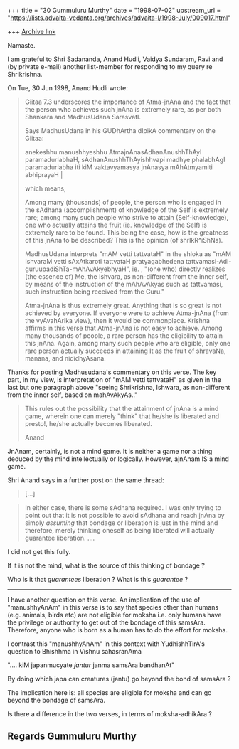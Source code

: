+++
title = "30 Gummuluru Murthy"
date = "1998-07-02"
upstream_url = "https://lists.advaita-vedanta.org/archives/advaita-l/1998-July/009017.html"

+++
[Archive link](https://lists.advaita-vedanta.org/archives/advaita-l/1998-July/009017.html)

Namaste.

I am grateful to Shri Sadananda, Anand Hudli, Vaidya Sundaram, Ravi
and (by private e-mail) another list-member for responding to my query
re Shrikrishna.

On Tue, 30 Jun 1998, Anand Hudli wrote:

>
>  Giitaa 7.3 underscores the importance of Atma-jnAna and the fact that
>  the person who achieves such jnAna is extremely rare, as per both
>  Shankara and MadhusUdana SarasvatI.
>
>  Says MadhusUdana in his GUDhArtha dIpikA commentary on the Giitaa:
>
>  anekeshhu manushhyeshhu AtmajnAnasAdhanAnushhThAyI paramadurlabhaH,
>  sAdhanAnushhThAyishhvapi madhye phalabhAgI paramadurlabha iti kiM
>  vaktavyamasya jnAnasya mAhAtmyamiti abhiprayaH |
>
>  which means,
>
>  Among many (thousands) of people, the person who is engaged in the
>  sAdhana (accomplishment) of knowledge of the Self is extremely rare;
>  among many such people who strive to attain (Self-knowledge), one
>  who actually attains the fruit (ie. knowledge of the Self) is
>  extremely rare to be found. This being the case, how is the greatness
>  of this jnAna to be described? This is the opinion (of shrIkR^iShNa).
>
>  MadhusUdana interprets "mAM vetti tattvataH" in the shloka as
>  "mAM IshvaraM vetti sAxAtkaroti tattvataH pratyagabhedena
>  tattvamasi-Adi-guruupadiShTa-mAhAvAkyebhyaH", ie. , "(one who)
>  directly realizes (the essence of) Me, the Ishvara, as non-different
>  from the inner self, by means of the instruction of the mAhAvAkyas
>  such as tattvamasi, such instruction being received from the Guru."
>
>  Atma-jnAna is thus extremely great. Anything that is so great is not
>  achieved by everyone. If everyone were to achieve Atma-jnAna (from
>  the vyAvahArika view), then it would be commonplace. Krishna affirms
>  in this verse that Atma-jnAna is not easy to achieve. Among many
>  thousands of people, a rare person has the eligibility to attain
>  this jnAna. Again, among many such people who are eligible, only one
>  rare person actually succeeds in attaining It as the fruit of
>  shravaNa, manana, and nididhyAsana.
>

Thanks for posting Madhusudana's commentary on this verse. The key part,
in my view, is interpretation of "mAM vetti tattvataH" as given in the
last but one paragraph above "seeing  Shrikrishna, Ishwara, as
non-different from the inner self, based on mahAvAkyAs.."

>  This rules out the possibility that the attainment of jnAna is a
>  mind game, wherein one can merely "think" that he/she is liberated
>  and presto!, he/she actually becomes liberated.
>
> Anand
>

JnAnam, certainly, is not a mind game. It is neither a game nor a
thing deduced by the mind intellectually or logically. However,
ajnAnam IS a mind game.

Shri Anand says in a further post on the same thread:

> [...]

> In either case, there is some sAdhana required. I was only trying
> to point out that it is not possible to avoid sAdhana and reach
> jnAna by simply _assuming_ that bondage or liberation is just in
> the mind and therefore, merely thinking oneself as being liberated
> will actually guarantee liberation. ....

I did not get this fully.

If it is not the mind, what is the source of this thinking of bondage ?

Who is it that *guarantees* liberation ? What is this *guarantee* ?


-----------------

I have another question on this verse. An implication of the use of
"manushhyAnAm" in this verse is to say that species other than humans
(e.g. animals, birds etc) are not eligible for moksha i.e. only
humans have the privilege or authority to get out of the bondage of
this samsAra. Therefore, anyone who is born as a human has to do the
effort for moksha.

I contrast this "manushhyAnAm" in this context with YudhishhTirA's
question to Bhishhma in Vishnu sahasranAma

".... kiM japanmucyate *jantur* janma samsAra bandhanAt"

By doing which japa can creatures (jantu) go beyond the bond of
samsAra ?

The implication here is: all species are eligible for moksha and
can go beyond the bondage of samsAra.

Is there a difference in the two verses, in terms of moksha-adhikAra ?

Regards
Gummuluru Murthy
------------------------------------------------------------------------

